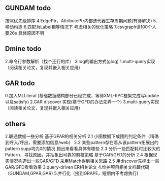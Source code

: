 ## GUNDAM todo
按照优先级排序
4.EdgePtr，AttributePtr内部迭代器生存周期问题(有待解决)
5.移动构造
6.匹配为Label相等情况下 考虑相关的优化策略
7.csvgraph读100个人要26s 具体原因不明
## Dmine todo
2.命令行参数解析（找个还行的库）
3.log的输出方式(glog)
1.multi-query实现（阅读相关论文，复现并嵌入相关应用）
## GAR todo
0.加入MLLiteral (基础数据结构部分已经完成，等待XML-RPC框架完成写update以及satisfy)
2.GAR discover 实现(基于GFD的办法先弄一个)
3.multi-query实现（阅读相关论文，复现并嵌入相关应用）
## others
2.联通数据一些分析
    基于GPAR的相关分析
    2.1 小图数据下成团的判定条件（精确到呼入/呼出，需要添加信息/web）
    2.2 某些pattern存在着从该pattern拓展出的pattern supp均为0的情况 抓出来看看具体有哪些
    2.3 分析一些匹配耗时比较大的Pattern，寻找原因，并抽象出可靠的剪枝策略
    基于GAR/GFD的分析
    2.4 根据现实情况构造出一些GAR/GFD 采用Match得到相关思路
    2.5 用discover先挖出一些GAR/GFD看看效果
3.query-driven ER相关论文
4.维护项目相关文档跟代码（GUNDAM,GPAR,GAR)
5.并行化（接到GRAPE，短期内不考虑执行) 
